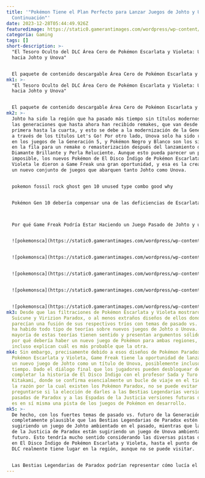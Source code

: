 ```yaml
---
title: '"Pokémon Tiene el Plan Perfecto para Lanzar Juegos de Johto y Unova a
  Continuación"'
date: 2023-12-28T05:44:49.926Z
featuredimage: https://static0.gamerantimages.com/wordpress/wp-content/uploads/2023/12/how-to-get-walking-wake-suicune-iron-leaves-virizion-in-pokemon-scarlet-violet-1.jpg?q=50&fit=contain&w=1140&h=&dpr=1.5
categoria: Gaming
tags: []
short-description: >-
  "El Tesoro Oculto del DLC Área Cero de Pokémon Escarlata y Violeta: Un Camino
  hacia Johto y Unova"


  El paquete de contenido descargable Área Cero de Pokémon Escarlata y Violeta puede no haber resuelto todas las preguntas que los jugadores tenían al jugar por primera vez el juego base, y a pesar de que esto deja un sabor agr
mk1: >-
  "El Tesoro Oculto del DLC Área Cero de Pokémon Escarlata y Violeta: Un Camino
  hacia Johto y Unova"


  El paquete de contenido descargable Área Cero de Pokémon Escarlata y Violeta puede no haber resuelto todas las preguntas que los jugadores tenían al jugar por primera vez el juego base, y a pesar de que esto deja un sabor agridulce al ver los créditos de El Disco Índigo, no significa que la historia haya terminado para esta generación de Pokémon ni para las que más impacta. Existen bases para que los juegos de la Generación 9 reciban más contenido descargable incluso después del epílogo del 11 de enero destinado a presentar al Pokémon Mítico de Pokémon Escarlata y Violeta, pero esto sigue siendo especulación por el momento, si no una posibilidad poco probable. Sin embargo, con las numerosas filtraciones y rumores que rodean a la Generación 9, y con los huevos de Pascua de El Disco Índigo en Pokémon Escarlata y Violeta, Pokémon ahora tiene el plan perfecto para lanzar juegos de Johto y Unova al mismo tiempo.
mk2: >-
  Johto ha sido la región que ha pasado más tiempo sin títulos modernos entre
  las generaciones que hasta ahora han recibido remakes, que van desde la
  primera hasta la cuarta, y esto se debe a la modernización de la Generación 1
  a través de los títulos Let's Go! Por otro lado, Unova solo ha sido retratada
  en los juegos de la Generación 5, y Pokémon Negro y Blanco son los siguientes
  en la fila para un remake o remasterización después del lanzamiento de Pokémon
  Diamante Brillante y Perla Reluciente. Aunque esto pueda parecer un problema
  imposible, los nuevos Pokémon de El Disco Índigo de Pokémon Escarlata y
  Violeta le dieron a Game Freak una gran oportunidad, y esa es la creación de
  un nuevo conjunto de juegos que abarquen tanto Johto como Unova.


  pokemon fossil rock ghost gen 10 unused type combo good why


  Pokémon Gen 10 debería compensar una de las deficiencias de Escarlata y Violeta y romper nuevas barreras con un Pokémon de tipo Roca/Fantasma único.



  Por qué Game Freak Podría Estar Haciendo un Juego Pasado de Johto y un Juego Futuro de Unova


  ![pokemonsca](https://static0.gamerantimages.com/wordpress/wp-content/uploads/2023/12/pokemon-scarlet-and-violet-indigo-disk-trainer-johto-region.jpg?q=50&fit=contain&w=750&h=415&dpr=1.5 "pokemonsca")


  ![pokemonsca](https://static0.gamerantimages.com/wordpress/wp-content/uploads/2023/02/johto-map.jpg?q=50&fit=contain&w=750&h=415&dpr=1.5 "pokemonsca")


  ![pokemonsca](https://static0.gamerantimages.com/wordpress/wp-content/uploads/2023/03/xz7d-1lepzne5zf8g6hj0qrkuo6ovki0ljqtcwrmhc0-1.jpg?q=50&fit=contain&w=750&h=415&dpr=1.5 "pokemonsca")


  ![pokemonsca](https://static0.gamerantimages.com/wordpress/wp-content/uploads/2022/07/unova-detail.jpg?q=50&fit=contain&w=750&h=415&dpr=1.5 "pokemonsca")


  ![pokemonsca](https://static0.gamerantimages.com/wordpress/wp-content/uploads/2023/12/pokemon-scarlet-violet-walking-wake-iron-leaves.jpg?q=50&fit=contain&w=750&h=415&dpr=1.5 "pokemonsca")
mk3: Desde que las filtraciones de Pokémon Escarlata y Violeta mostraron a
  Suicune y Virizion Paradox, o al menos extraños diseños de ellos donde
  parecían una fusión de sus respectivos tríos con temas de pasado vs. futuro,
  ha habido todo tipo de teorías sobre nuevos juegos de Johto o Unova. La
  mayoría de estas teorías tienen sentido y presentan argumentos sólidos sobre
  por qué debería haber un nuevo juego de Pokémon para ambas regiones, algunas
  incluso explican cuál es más probable que la otra.
mk4: Sin embargo, precisamente debido a esos diseños de Pokémon Paradox de
  Pokémon Escarlata y Violeta, Game Freak tiene la oportunidad de lanzar tanto
  un nuevo juego de Johto como un título de Unova, posiblemente incluso al mismo
  tiempo. Dado el diálogo final que los jugadores pueden desbloquear después de
  completar la historia de El Disco Índigo con el profesor Sada y Turo en
  Kitakami, donde se confirma esencialmente un bucle de viaje en el tiempo como
  la razón por la cual existen los Pokémon Paradox, no se puede evitar
  preguntarse si la elección de darles a las Bestias Legendarias versiones
  pasadas de Paradox y a las Espadas de la Justicia versiones futuras de Paradox
  es en sí misma una pista de los juegos de Pokémon en desarrollo.
mk5: >-
  De hecho, con los fuertes temas de pasado vs. futuro de la Generación 9, es
  completamente plausible que las Bestias Legendarias de Paradox estén
  sugiriendo un juego de Johto ambientado en el pasado, mientras que las Espadas
  de la Justicia de Paradox están sugiriendo un juego de Unova ambientado en el
  futuro. Esto tendría mucho sentido considerando las diversas pistas de Unova
  en El Disco Índigo de Pokémon Escarlata y Violeta, hasta el punto de que el
  DLC realmente tiene lugar en la región, aunque no se puede visitar.


  Las Bestias Legendarias de Paradox podrían representar cómo lucía el trío antes de los infames eventos de la Torre Quemada en Johto, después de los cuales se dijo que Suicune, Raikou y Entei habían perecido. También se da una Sport Ball al final de la misión de Perrin en El Disco Índigo, lo que podría verse como otra pista hacia un juego de Johto. Por otro lado, hay Hojas de Hierro, Corona de Hierro y Roca de Hierro como referencias a Unova, así como varias otras, incluida Lacey siendo la hija de Clay, Archaludon siendo una copia casi exacta del Puente Cieloarriba, y la Caverna Carga Magnética como una ubicación en el Terarium. Como tal, tendría mucho sentido que Game Freak lanzara tanto un juego pasado de Johto como un juego futuro de Unova, posiblemente incluso convirtiéndolos en la nueva versión de Pokémon Leyendas: Arceus.
---
```

